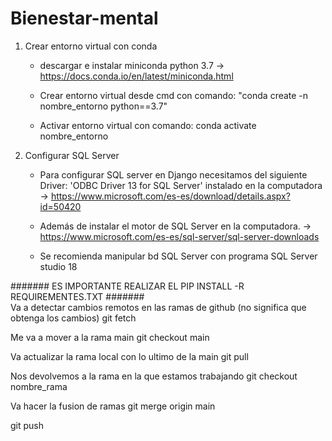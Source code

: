 # Bienestar-mental



 1) Crear entorno virtual con conda
 
    - descargar e instalar miniconda python 3.7    ->   https://docs.conda.io/en/latest/miniconda.html

    - Crear entorno virtual desde cmd con comando: "conda create -n nombre_entorno python==3.7"
  
    - Activar entorno virtual con comando: conda activate nombre_entorno

 2) Configurar SQL Server
 
    - Para configurar SQL server en Django necesitamos del siguiente Driver: 'ODBC Driver 13 for SQL Server' instalado en la computadora
    -> https://www.microsoft.com/es-es/download/details.aspx?id=50420
 
    - Además de instalar el motor de SQL Server en la computadora.
    -> https://www.microsoft.com/es-es/sql-server/sql-server-downloads
    
    - Se recomienda manipular bd SQL Server con programa SQL Server studio 18
    

#######
ES IMPORTANTE REALIZAR EL PIP INSTALL -R REQUIREMENTES.TXT
#######  
Va a detectar cambios remotos en las ramas de github (no significa que obtenga los cambios)
git fetch

Me va a mover a la rama main 
git checkout main

Va actualizar la rama local con lo ultimo de la main
git pull

Nos devolvemos a la rama en la que estamos trabajando
git checkout nombre_rama

Va hacer la fusion de ramas 
git merge origin main


git push